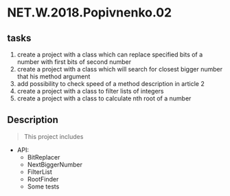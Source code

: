 # NET.W.2018.Popivnenko.02

## tasks
1) create a project with a class which can replace specified bits of a number with first bits of second number
2) create a project with a class which will search for closest bigger number that his method argument 
3) add possibility to check speed of a method description in  article 2
4) create a project with a class to filter lists of integers 
5) create a project with  a class to calculate nth root of a number 

## Description
> This project includes
* API:
	* BitReplacer
    * NextBiggerNumber
    * FilterList
    * RootFinder
    * Some tests 